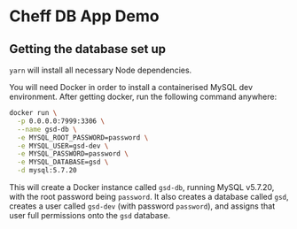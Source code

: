 # Cheff DB App Demo

## Getting the database set up

`yarn` will install all necessary Node dependencies.

You will need Docker in order to install a containerised MySQL dev environment. After getting docker, run the following command anywhere:

```sh
docker run \
  -p 0.0.0.0:7999:3306 \
  --name gsd-db \
  -e MYSQL_ROOT_PASSWORD=password \
  -e MYSQL_USER=gsd-dev \
  -e MYSQL_PASSWORD=password \
  -e MYSQL_DATABASE=gsd \
  -d mysql:5.7.20
```

This will create a Docker instance called `gsd-db`, running MySQL v5.7.20, with the root password being `password`. It also creates a database called `gsd`, creates a user called `gsd-dev` (with password `password`), and assigns that user full permissions onto the `gsd` database.
